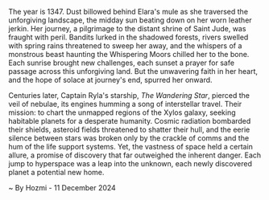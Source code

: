 
The year is 1347.  Dust billowed behind Elara's mule as she traversed the unforgiving landscape, the midday sun beating down on her worn leather jerkin.  Her journey, a pilgrimage to the distant shrine of Saint Jude, was fraught with peril.  Bandits lurked in the shadowed forests, rivers swelled with spring rains threatened to sweep her away, and the whispers of a monstrous beast haunting the Whispering Moors chilled her to the bone.  Each sunrise brought new challenges, each sunset a prayer for safe passage across this unforgiving land.  But the unwavering faith in her heart, and the hope of solace at journey's end, spurred her onward.

Centuries later, Captain Ryla's starship, *The Wandering Star*, pierced the veil of nebulae, its engines humming a song of interstellar travel.  Their mission: to chart the unmapped regions of the Xylos galaxy, seeking habitable planets for a desperate humanity.  Cosmic radiation bombarded their shields, asteroid fields threatened to shatter their hull, and the eerie silence between stars was broken only by the crackle of comms and the hum of the life support systems.  Yet, the vastness of space held a certain allure, a promise of discovery that far outweighed the inherent danger.  Each jump to hyperspace was a leap into the unknown, each newly discovered planet a potential new home.

~ By Hozmi - 11 December 2024
